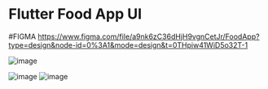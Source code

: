 # Flutter Food App UI

#FIGMA
https://www.figma.com/file/a9nk6zC36dHjH9vgnCetJr/FoodApp?type=design&node-id=0%3A1&mode=design&t=0THpiw41WiD5o32T-1


![image](https://github.com/YagoCardoso/food_app_flutter/assets/48061155/4b43bcd2-608f-4552-8f20-41aeb55dd2f8)

![image](https://github.com/YagoCardoso/food_app_flutter/assets/48061155/505fb607-bbd4-4450-a7de-cd48da0c52fe)
![image](https://github.com/YagoCardoso/food_app_flutter/assets/48061155/4bbd104e-a5b3-4e72-82b0-3074b8002ffb)



